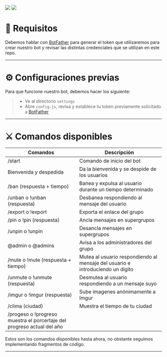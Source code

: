 <a href="https://gitlab.com/Tecnonucleous/open-telegram-bot-nodejs"><img src="https://img.shields.io/badge/Gitlab-Tecnonucleous%20Bot-orange.svg"></img></a> <a href="https://github.com/Tecnonucleous/Tecnonucleous-Bot"><img src="https://img.shields.io/badge/Github-Tecnonucleous%20Bot-lightgrey.svg"></img></a>

# 🔑 Requisitos

Debemos hablar con [BotFather](https://t.me/BotFather) para generar el token que utilizaremos para crear nuestro bot y revisar las distintas credenciales que se utilizan en este repo.

---
# ⚙️ Configuraciones previas
Para que funcione nuestro bot, debemos hacer los siguiente:
> * Ve al directorio `settings`
> * Abre `config.js`, revisa y establece tu token previamente solicitado a [BotFather](https://t.me/BotFather)
---

# ⚔️ Comandos disponibles

|Comandos |Descripción |
|--------|------------|
|/start |Comando de inicio del bot|
|Bienvenida y despedida|Da la bienvenida y se despide de los usuarios|
|/ban (respuesta + tiempo) |Banea y expulsa al usuario durante un tiempo determinado|
|/unban o !unban (respuesta) | Desbanea respondiendo al mensaje del usuario
|/export o !export|Exporta el enlace del grupo|
|/pin o !pin (respuesta)|Ancla mensajes en supergrupos|
|/unpin o !unpin|Desancla mensajes en supergrupos|
|@admin o @admins |Avisa a los administradores del grupo |
|/mute o !mute (respuesta + tiempo) |Mutea al usuario respondiendo al mensaje del usuario e introduciendo un dígito|
|/unmute o !unmute (respuesta)| Desmutea al usuario respondiendo a un mensaje suyo|
|/imgur o !imgur (respuesta)| Sube imagenes anónimamente a Imgur|
|/clima (ciudad)| Muestra el tiempo de tu ciudad|
|/progeso o !progreso muestra el porcertaje del progreso actual del año|


Estos son los comandos disponibles hasta ahora, no obstante seguimos implementando fragmentos de código.

---
